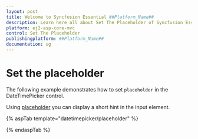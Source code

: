 ```yaml
---
layout: post
title: Welcome to Syncfusion Essential ##Platform_Name##
description: Learn here all about Set The Placeholder of Syncfusion Essential ##Platform_Name## widgets based on HTML5 and jQuery.
platform: ej2-asp-core-mvc
control: Set The Placeholder
publishingplatform: ##Platform_Name##
documentation: ug
---
```



# Set the placeholder

The following example demonstrates how to set `placeholder` in the DateTimePicker control.

Using [placeholder](https://help.syncfusion.com/cr/aspnetcore-js2/Syncfusion.EJ2.Calendars.DateTimePicker.html#Syncfusion_EJ2_Calendars_DateTimePicker_Placeholder) you can display a short hint in the input element.

{% aspTab template="datetimepicker/placeholder" %}

{% endaspTab %}